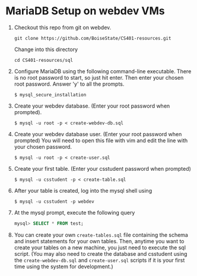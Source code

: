 # MariaDB Setup on webdev VMs
1. Checkout this repo from git on webdev.

    ```
    git clone https://github.com/BoiseState/CS401-resources.git
    ```
    
    Change into this directory
    
    ```
    cd CS401-resources/sql
    ```

1. Configure MariaDB using the following command-line executable. 
    There is no root password to start, so just hit enter. Then enter your chosen root password.
    Answer 'y' to all the prompts.

    ```
    $ mysql_secure_installation
    ```

2. Create your webdev database. (Enter your root password when prompted).

    ```
    $ mysql -u root -p < create-webdev-db.sql
    ```
    

3. Create your webdev database user. (Enter your root password when prompted)
    You will need to open this file with vim and edit the line with your chosen password.

    ```
    $ mysql -u root -p < create-user.sql
    ```

4. Create your first table. (Enter your csstudent password when prompted)
   
    ```
    $ mysql -u csstudent -p < create-table.sql
    ```
    
5. After your table is created, log into the mysql shell using

    ```
    $ mysql -u csstudent -p webdev
    ```

6. At the mysql prompt, execute the following query

    ```sql
    mysql> SELECT * FROM test;
    ```

7. You can create your own `create-tables.sql` file containing the schema and insert statements for your own tables.
    Then, anytime you want to create your tables on a new machine, you just need to execute the sql script. (You may
    also need to create the database and csstudent using the `create-webdev-db.sql` and `create-user.sql` scripts
    if it is your first time using the system for development.)
